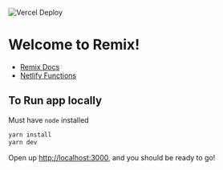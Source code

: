 ![Vercel Deploy](https://therealsujitk-vercel-badge.vercel.app/?app=ai-icon-generator-git-main-kevinreber)
# Welcome to Remix!

- [Remix Docs](https://remix.run/docs)
- [Netlify Functions](https://www.netlify.com/products/functions/)

## To Run app locally

Must have `node` installed

```sh
yarn install
yarn dev
```

Open up [http://localhost:3000](http://localhost:3000), and you should be ready to go!
